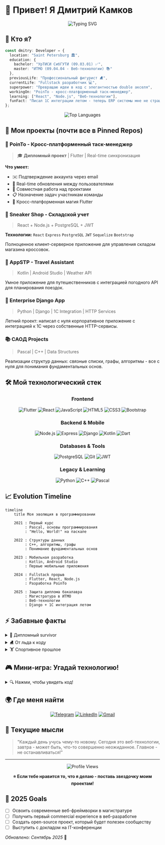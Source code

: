 # 👋 Привет! Я Дмитрий Камков

<div align="center">
  
  ![Typing SVG](https://readme-typing-svg.herokuapp.com?font=Fira+Code&size=28&duration=3000&pause=1000&color=2F81F7&center=true&vCenter=true&multiline=true&width=800&height=120&lines=💻+Fullstack+Developer;🎓+Студент+ИТМО;⛸️+Фигурист+→+Программист!)
  
</div>

## 🎯 Кто я?

```typescript
const dmitry: Developer = {
  location: "Saint Petersburg 🏛️",
  education: {
    bachelor: "УрТИСИ СибГУТИ (09.03.01) ✅",
    master: "ИТМО (09.04.04 - Веб-технологии) 📚"
  },
  previousLife: "Профессиональный фигурист ⛸️",
  currentLife: "Fullstack разработчик 💻",
  superpower: "Превращаю идеи в код с элегантностью double акселя",
  workingOn: "PoinTo - кросс-платформенный таск-менеджер",
  learning: ["React", "Node.js", "Веб-технологии"],
  funFact: "Писал 1С интеграции летом - теперь ERP системы мне не страшны!"
};
```

<div align="center">
  
  ![Top Languages](https://github-readme-stats.vercel.app/api/top-langs/?username=gmorong&layout=compact&theme=tokyonight&hide_border=true&bg_color=0D1117&title_color=2F81F7&text_color=C9D1D9)

</div>

## 🚀 Мои проекты (почти все в Pinned Repos)

### 📱 PoinTo - Кросс-платформенный таск-менеджер
> 🎓 **Дипломный проект** | Flutter | Real-time синхронизация

**Что умеет:**
- ✉️ Подтверждение аккаунта через email
- 🔄 Real-time обновления между пользователями
- 👥 Совместная работа над проектами
- 📋 Назначение задач участникам команды
- 🎨 Кросс-платформенная магия Flutter

### 👟 Sneaker Shop - Складской учет
> React + Node.js + PostgreSQL + JWT

**Технологии:** `React` `Express` `PostgreSQL` `JWT` `Sequelize` `Bootstrap`

Полноценное клиент-серверное приложение для управления складом магазина кроссовок.

### 🎒 AppSTP - Travel Assistant  
> Kotlin | Android Studio | Weather API

Умное приложение для путешественников с интеграцией погодного API для планирования поездок.

### 💼 Enterprise Django App
> Python | Django | 1C Integration | HTTP Services

Летний проект: написал с нуля корпоративное приложение с интеграцией к 1С через собственные HTTP-сервисы.

### 📚 САОД Projects
> Pascal | C++ | Data Structures

Реализации структур данных: связные списки, графы, алгоритмы - все с нуля для понимания фундаментальных основ.

## 🛠️ Мой технологический стек

<div align="center">

### Frontend
![Flutter](https://img.shields.io/badge/Flutter-02569B?style=for-the-badge&logo=flutter&logoColor=white)
![React](https://img.shields.io/badge/React-61DAFB?style=for-the-badge&logo=react&logoColor=black)
![JavaScript](https://img.shields.io/badge/JavaScript-F7DF1E?style=for-the-badge&logo=javascript&logoColor=black)
![HTML5](https://img.shields.io/badge/HTML5-E34F26?style=for-the-badge&logo=html5&logoColor=white)
![CSS3](https://img.shields.io/badge/CSS3-1572B6?style=for-the-badge&logo=css3&logoColor=white)
![Bootstrap](https://img.shields.io/badge/Bootstrap-7952B3?style=for-the-badge&logo=bootstrap&logoColor=white)

### Backend & Mobile
![Node.js](https://img.shields.io/badge/Node.js-339933?style=for-the-badge&logo=node.js&logoColor=white)
![Express](https://img.shields.io/badge/Express-000000?style=for-the-badge&logo=express&logoColor=white)
![Django](https://img.shields.io/badge/Django-092E20?style=for-the-badge&logo=django&logoColor=white)
![Kotlin](https://img.shields.io/badge/Kotlin-0095D5?style=for-the-badge&logo=kotlin&logoColor=white)
![Dart](https://img.shields.io/badge/Dart-0175C2?style=for-the-badge&logo=dart&logoColor=white)

### Databases & Tools
![PostgreSQL](https://img.shields.io/badge/PostgreSQL-336791?style=for-the-badge&logo=postgresql&logoColor=white)
![Git](https://img.shields.io/badge/Git-F05032?style=for-the-badge&logo=git&logoColor=white)
![JWT](https://img.shields.io/badge/JWT-000000?style=for-the-badge&logo=jsonwebtokens&logoColor=white)

### Legacy & Learning
![Python](https://img.shields.io/badge/Python-3776AB?style=for-the-badge&logo=python&logoColor=white)
![C++](https://img.shields.io/badge/C++-00599C?style=for-the-badge&logo=cplusplus&logoColor=white)
![Pascal](https://img.shields.io/badge/Pascal-0052CC?style=for-the-badge&logoColor=white)

</div>

## 📈 Evolution Timeline

```mermaid
timeline
    title Моя эволюция в программировании
    
    2021 : Первый курс
         : Pascal, основы программирования
         : "Hello, World!" на паскале
    
    2022 : Структуры данных
         : C++, алгоритмы, графы
         : Понимание фундаментальных основ
    
    2023 : Мобильная разработка
         : Kotlin, Android Studio
         : Первые мобильные приложения
    
    2024 : Fullstack прорыв
         : Flutter, React, Node.js
         : Разработка PoinTo
    
    2025 : Защита диплома бакалавра
         : Магистратура в ИТМО
         : Веб-технологии
         : Django + 1C интеграция летом
```

## ⚡ Забавные факты

<details>
<summary>🎯 Дипломный survivor</summary>

<div align="center">

🎓 **Защитил диплом:** 25.06.2025 ✅

![Days Since Defense](https://img.shields.io/badge/🎓%20Дней%20с%20защиты-87-brightgreen?style=for-the-badge&logo=calendar&logoColor=white)

🏆 **Статус:** Выживший после дипломной защиты  
🎯 **Следующая цель:** Магистратура ИТМО

</div>

</details>

<details>
<summary>⛸️ От льда к коду</summary>

```
Профессиональный фигурист → Программист
Тройные прыжки → Тройная вложенность циклов
Perfection on ice → Perfect code execution
```

</details>

<details>
<summary>🏋️ Спортивное прошлое</summary>

- ⛸️ Фигурное катание (профессионально)
- 🏐 Волейбол (институтская секция) 
- ⚽ Футбол
- 💪 Спортзал

**Философия:** "Дисциплина в спорте = дисциплина в коде"

</details>

## 🎮 Мини-игра: Угадай технологию!

<details>
<summary>🔍 Нажми, чтобы увидеть код!</summary>

```dart
class TaskManager {
  final String id;
  final List<User> collaborators;
  
  Stream<Task> get realTimeUpdates => 
    _firestore.collection('tasks').snapshots();
    
  Future<void> assignTask(Task task, User user) async {
    // Какая технология? 🤔
  }
}
```

<details>
<summary>Ответ</summary>
🎯 **Flutter + Dart** из проекта PoinTo!
</details>

</details>

## 🌍 Где меня найти

<div align="center">

[![Telegram](https://img.shields.io/badge/Telegram-2CA5E0?style=for-the-badge&logo=telegram&logoColor=white)](https://t.me/dkamkov)
[![LinkedIn](https://img.shields.io/badge/LinkedIn-0077B5?style=for-the-badge&logo=linkedin&logoColor=white)](https://linkedin.com/in/dmitry-kamkov-288a52385)
[![Gmail](https://img.shields.io/badge/Gmail-D14836?style=for-the-badge&logo=gmail&logoColor=white)](mailto:dmitry.kamkov@gmail.com)

</div>

## 💭 Текущие мысли

> "Каждый день учусь чему-то новому. Сегодня это веб-технологии, завтра - может быть, что-то совершенно неожиданное. Главное - не останавливаться!"

---

<div align="center">
  
  ![Profile Views](https://komarev.com/ghpvc/?username=gmorong&color=2F81F7&style=for-the-badge)
  
  **⭐ Если тебе нравится то, что я делаю - поставь звездочку моим проектам!**
  
</div>

## 🎯 2025 Goals

- [ ] Освоить современные веб-фреймворки в магистратуре
- [ ] Получить первый commercial experience в веб-разработке
- [ ] Создать open-source проект, который будет полезен сообществу
- [ ] Выступить с докладом на IT-конференции

*Обновлено: Сентябрь 2025* 🚀
